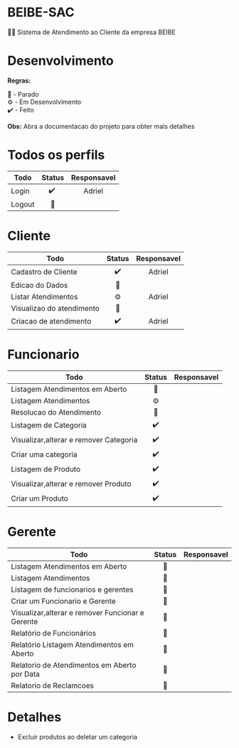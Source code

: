 # BEIBE-SAC

💅💄 Sistema de Atendimento ao Cliente da empresa BEIBE

# Desenvolvimento

**Regras:**

🛑 - Parado  
⚙️ - Em Desenvolvimento  
✔️ - Feito

**Obs:** Abra a documentacao do projeto para obter mais detalhes

# Todos os perfils

| Todo   | Status | Responsavel |
| ------ | :----: | :---------: |
| Login  |  ✔️ ️  |   Adriel    |
| Logout |   🛑   |             |

# Cliente

| Todo                      | Status | Responsavel |
| ------------------------- | :----: | :---------: |
| Cadastro de Cliente       |   ✔️   |   Adriel    |
| Edicao do Dados           |   🛑   |             |
| Listar Atendimentos       |   ⚙️   |   Adriel    |
| Visualizao do atendimento |   🛑   |             |
| Criacao de atendimento    |   ✔️   |   Adriel    |

# Funcionario

| Todo                                   | Status | Responsavel |
| -------------------------------------- | :----: | :---------: |
| Listagem Atendimentos em Aberto        |   🛑   |             |
| Listagem Atendimentos                  |   ⚙️   |             |
| Resolucao do Atendimento               |   🛑   |             |
| Listagem de Categoria                  |   ✔️   |             |
| Visualizar,alterar e remover Categoria |   ✔️   |             |
| Criar uma categoria                    |   ✔️   |             |
| Listagem de Produto                    |   ✔️   |             |
| Visualizar,alterar e remover Produto   |   ✔️   |             |
| Criar um Produto                       |   ✔️   |             |

# Gerente

| Todo                                             | Status | Responsavel |
| ------------------------------------------------ | :----: | :---------: |
| Listagem Atendimentos em Aberto                  |   🛑   |             |
| Listagem Atendimentos                            |   🛑   |             |
| Listagem de funcionarios e gerentes              |   🛑   |             |
| Criar um Funcionario e Gerente                   |   🛑   |             |
| Visualizar,alterar e remover Funcionar e Gerente |   🛑   |             |
| Relatório de Funcionários                        |   🛑   |             |
| Relatório Listagem Atendimentos em Aberto        |   🛑   |             |
| Relatorio de Atendimentos em Aberto por Data     |   🛑   |             |
| Relatorio de Reclamcoes                          |   🛑   |             |

# Detalhes

- Excluir produtos ao deletar um categoria
